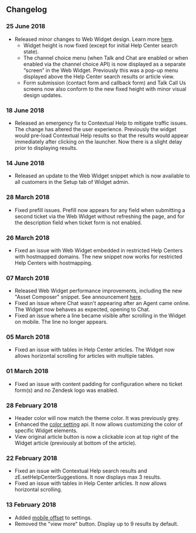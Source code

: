 ## Changelog
### 25 June 2018
- Released minor changes to Web Widget design. Learn more [here](https://support.zendesk.com/hc/en-us/articles/360001558868/preview/eyJ0eXAiOiJKV1QiLCJhbGciOiJIUzI1NiJ9.eyJpZCI6MzYwMDAxNTU4ODY4LCJleHAiOjE1Mjk2Mjk5MzR9.ghVRlZt9MdhwNfX2Q_P1oF2-GHtuKxCpMqsSyH63mh0).
  - Widget height is now fixed (except for initial Help Center search state). 
  - The channel choice menu (when Talk and Chat are enabled or when enabled via the channel choice API) is now displayed as a separate “screen” in the Web Widget. Previously this was a pop-up menu displayed above the Help Center search results or article view.
  - Form submission (contact form and callback form) and Talk Call Us screens now also conform to the new fixed height with minor visual design updates.

### 18 June 2018
- Released an emergency fix to Contextual Help to mitigate traffic issues. The change has altered the user experience. Previously the widget would pre-load Contextual Help results so that the results would appear immediately after clicking on the launcher. Now there is a slight delay prior to displaying results. 

### 14 June 2018
- Released an update to the Web Widget snippet which is now available to all customers in the Setup tab of Widget admin.

### 28 March 2018
- Fixed prefill issues. Prefill now appears for any field when submitting a second ticket via the Web Widget without refreshing the page, and for the description field when ticket form is not enabled.

### 26 March 2018
- Fixed an issue with Web Widget embedded in restricted Help Centers with hostmapped domains. The new snippet now works for restricted Help Centers with hostmapping.

### 07 March 2018
- Released Web Widget performance improvements, including the new "Asset Composer" snippet. See announcement [here](https://support.zendesk.com/hc/en-us/articles/360000620507).
- Fixed an issue where Chat wasn't appearing after an Agent came online. The Widget now behaves as expected, opening to Chat.
- Fixed an issue where a line became visible after scrolling in the Widget on mobile. The line no longer appears.

### 05 March 2018
- Fixed an issue with tables in Help Center articles. The Widget now allows horizontal scrolling for articles with multiple tables. 

### 01 March 2018
- Fixed an issue with content padding for configuration where no ticket form(s) and no Zendesk logo was enabled.

### 28 February 2018
- Header color will now match the theme color. It was previously grey.
- Enhanced the [color setting](/embeddables/docs/widget/zesettings#color) api. It now allows customizing the color of specific Widget elements.
- View original article button is now a clickable icon at top right of the Widget article (previously at bottom of the article).

### 22 February 2018
- Fixed an issue with Contextual Help search results and zE.setHelpCenterSuggestions. It now displays max 3 results.
- Fixed an issue with tables in Help Center articles. It now allows horizontal scrolling.

### 13 February 2018
- Added [mobile offset](/embeddables/docs/widget/zesettings#offset) to settings.
- Removed the "view more" button. Display up to 9 results by default.
